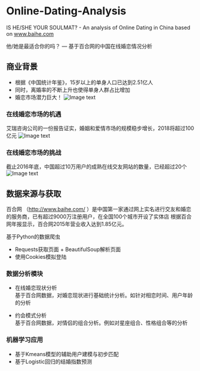 # Online-Dating-Analysis
IS HE/SHE YOUR SOULMAT? - An analysis of Online Dating in China based on www.baihe.com

他/她是最适合你的吗？ — 基于百合网的中国在线婚恋情况分析


## 商业背景
* 根据《中国统计年鉴》，15岁以上的单身人口已达到2.51亿人
* 同时，离婚率的不断上升也使得单身人群占比增加
* 婚恋市场潜力巨大！
![Image text](Online-Dating-Analysis/img/图片1.png)
### 在线婚恋市场的机遇
艾瑞咨询公司的一份报告证实，婚姻和爱情市场的规模稳步增长，2018将超过100亿元
![Image text](Online-Dating-Analysis/img/图片2.png)
### 在线婚恋市场的挑战
截止2016年底，中国超过10万用户的成熟在线交友网站的数量，已经超过20个
![Image text](Online-Dating-Analysis/img/图片3.png)

## 数据来源与获取
百合网 （http://www.baihe.com/ ）是中国第一家通过网上实名进行交友和婚恋的服务商，已有超过9000万注册用户，在全国100个城市开设了实体店
根据百合网年报显示，百合网2015年营业收入达到1.85亿元。

基于Python的数据爬虫
* Requests获取页面 + BeautifulSoup解析页面
* 使用Cookies模拟登陆

### 数据分析模块
* 在线婚恋现状分析  
 基于百合网数据，对婚恋现状进行基础统计分析。如针对相恋时间、用户年龄的分析
 
* 约会模式分析  
 基于百合网数据，对情侣的组合分析。例如对星座组合、性格组合等的分析

### 机器学习应用
* 基于Kmeans模型的辅助用户建模与初步匹配
* 基于Logistic回归的结婚指数预测
